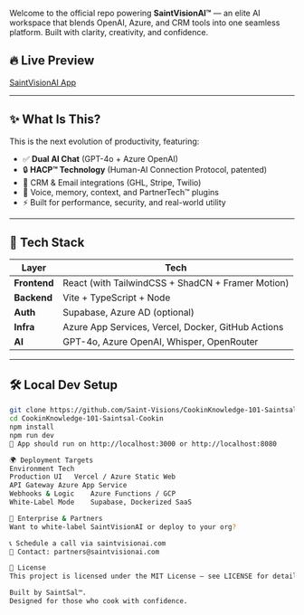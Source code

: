 Welcome to the official repo powering **SaintVisionAI™** — an elite AI workspace that blends OpenAI, Azure, and CRM tools into one seamless platform. Built with clarity, creativity, and confidence.

## 🔥 Live Preview
[SaintVisionAI App](https://saint-vision-ai-hacp-saint-sal-clea.vercel.app)

---

## ✨ What Is This?

This is the next evolution of productivity, featuring:

- ✅ **Dual AI Chat** (GPT-4o + Azure OpenAI)
- 🔒 **HACP™ Technology** (Human-AI Connection Protocol, patented)
- 💼 CRM & Email integrations (GHL, Stripe, Twilio)
- 🧠 Voice, memory, context, and PartnerTech™ plugins
- ⚡ Built for performance, security, and real-world utility

---

## 🧱 Tech Stack

| Layer        | Tech                                                  |
|--------------|-------------------------------------------------------|
| **Frontend** | React (with TailwindCSS + ShadCN + Framer Motion)     |
| **Backend**  | Vite + TypeScript + Node                              |
| **Auth**     | Supabase, Azure AD (optional)                         |
| **Infra**    | Azure App Services, Vercel, Docker, GitHub Actions    |
| **AI**       | GPT-4o, Azure OpenAI, Whisper, OpenRouter             |

---

## 🛠️ Local Dev Setup

```bash
git clone https://github.com/Saint-Visions/CookinKnowledge-101-Saintsal-Cookin.git
cd CookinKnowledge-101-Saintsal-Cookin
npm install
npm run dev
🧪 App should run on http://localhost:3000 or http://localhost:8080

🌍 Deployment Targets
Environment	Tech
Production UI	Vercel / Azure Static Web
API Gateway	Azure App Service
Webhooks & Logic	Azure Functions / GCP
White-Label Mode	Supabase, Dockerized SaaS

💼 Enterprise & Partners
Want to white-label SaintVisionAI or deploy to your org?

📞 Schedule a call via saintvisionai.com
💌 Contact: partners@saintvisionai.com

📜 License
This project is licensed under the MIT License — see LICENSE for details.

Built by SaintSal™.
Designed for those who cook with confidence.
